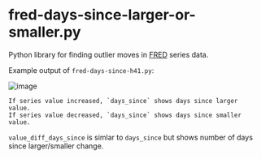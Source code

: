 # fred-days-since-larger-or-smaller.py

Python library for finding outlier moves in [FRED](https://fred.stlouisfed.org/) series data.

Example output of `fred-days-since-h41.py`:

![image](https://github.com/dharmatech/fred-days-since-larger-or-smaller.py/assets/20816/a5d8e0e3-3c2f-4027-a70b-fc89aff70260)

```
If series value increased, `days_since` shows days since larger  value.
If series value decreased, `days_since` shows days since smaller value.
```

`value_diff_days_since` is simlar to `days_since` but shows number of days since larger/smaller change.
